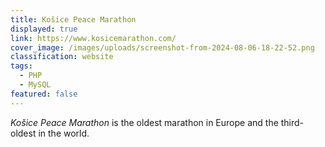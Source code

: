 ```yaml
---
title: Košice Peace Marathon
displayed: true
link: https://www.kosicemarathon.com/
cover_image: /images/uploads/screenshot-from-2024-08-06-18-22-52.png
classification: website
tags:
  - PHP
  - MySQL
featured: false
---
```

*Košice Peace Marathon* is the oldest marathon in Europe and the
third-oldest in the world.
